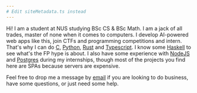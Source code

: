 ```yaml
---
# Edit siteMetadata.ts instead
---
```


Hi! I am a student at NUS studying BSc CS & BSc Math. I am a jack of all trades, master of none when it comes to computers. I develop AI-powered web apps like this, join CTFs and programming competitions and intern. That's why I can do [C](<https://en.wikipedia.org/wiki/C_(programming_language)>), [Python](https://www.python.org/), [Rust](https://www.rust-lang.org/) and [Typescript](https://www.typescriptlang.org/). I know some [Haskell](https://www.haskell.org/) to see what's the FP hype is about. I also have some experience with [NodeJS](https://nodejs.org/) and [Postgres](https://www.postgresql.org/) during my internships, though most of the projects you find here are SPAs because servers are expensive.

Feel free to drop me a message by [email](mailto:xumarcus.sg+blog@gmail.com) if you are looking to do business, have some questions, or just need some help.
